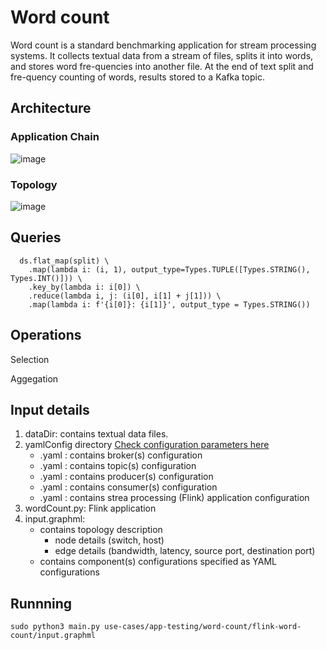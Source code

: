 # Word count

Word count is a standard benchmarking application for stream processing systems. It collects textual data from a stream of files, splits it into words, and stores word fre-quencies into another file. At the end of text split and fre-quency counting of words, results stored to a Kafka topic.

## Architecture

### Application Chain

![image](https://user-images.githubusercontent.com/6629591/185228018-2c9f9701-ff7e-42e0-9df2-d5042b49a8bb.png)


### Topology

![image](https://user-images.githubusercontent.com/6629591/185228142-f6256cf9-4e13-4e1c-a1b6-2c137382ea83.png)


## Queries  

      ds.flat_map(split) \
        .map(lambda i: (i, 1), output_type=Types.TUPLE([Types.STRING(), Types.INT()])) \
        .key_by(lambda i: i[0]) \
        .reduce(lambda i, j: (i[0], i[1] + j[1])) \
        .map(lambda i: f'{i[0]}: {i[1]}', output_type = Types.STRING())
  
## Operations
  
  Selection
  
  Aggegation
  
## Input details 
1. dataDir: contains textual data files.
2. yamlConfig directory [Check configuration parameters here](/documentation/config-parameters.pdf)
   - <broker>.yaml : contains broker(s) configuration
   - <topicConfiguration>.yaml : contains topic(s) configuration
   - <producerConfiguration>.yaml : contains producer(s) configuration
   - <consumerConfiguration>.yaml : contains consumer(s) configuration
   - <spe>.yaml : contains strea processing (Flink) application configuration
3. wordCount.py: Flink application
4. input.graphml:
   - contains topology description
     - node details (switch, host)
     - edge details (bandwidth, latency, source port, destination port)
   - contains component(s) configurations specified as YAML configurations
 
## Runnning 
 
 ```sudo python3 main.py use-cases/app-testing/word-count/flink-word-count/input.graphml``` 



